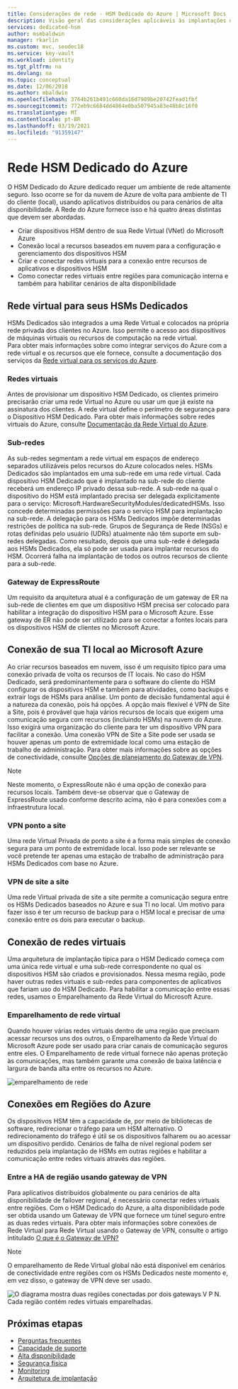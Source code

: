 ```yaml
---
title: Considerações de rede - HSM Dedicado do Azure | Microsoft Docs
description: Visão geral das considerações aplicáveis às implantações do HSM Dedicado do Azure
services: dedicated-hsm
author: msmbaldwin
manager: rkarlin
ms.custom: mvc, seodec18
ms.service: key-vault
ms.workload: identity
ms.tgt_pltfrm: na
ms.devlang: na
ms.topic: conceptual
ms.date: 12/06/2018
ms.author: mbaldwin
ms.openlocfilehash: 3764b261b491c660da16d7989be20742fead1fbf
ms.sourcegitcommit: 772eb9c6684dd4864e0ba507945a83e48b8c16f0
ms.translationtype: MT
ms.contentlocale: pt-BR
ms.lasthandoff: 03/19/2021
ms.locfileid: "91359147"
---
```

# <a name="azure-dedicated-hsm-networking"></a>Rede HSM Dedicado do Azure

O HSM Dedicado do Azure dedicado requer um ambiente de rede altamente seguro. Isso ocorre se for da nuvem de Azure de volta para ambiente de TI do cliente (local), usando aplicativos distribuídos ou para cenários de alta disponibilidade. A Rede do Azure fornece isso e há quatro áreas distintas que devem ser abordadas.

- Criar dispositivos HSM dentro de sua Rede Virtual (VNet) do Microsoft Azure
- Conexão local a recursos baseados em nuvem para a configuração e gerenciamento dos dispositivos HSM
- Criar e conectar redes virtuais para a conexão entre recursos de aplicativos e dispositivos HSM
- Como conectar redes virtuais entre regiões para comunicação interna e também para habilitar cenários de alta disponibilidade

## <a name="virtual-network-for-your-dedicated-hsms"></a>Rede virtual para seus HSMs Dedicados

HSMs Dedicados são integrados a uma Rede Virtual e colocados na própria rede privada dos clientes no Azure. Isso permite o acesso aos dispositivos de máquinas virtuais ou recursos de computação na rede virtual.  
Para obter mais informações sobre como integrar serviços do Azure com a rede virtual e os recursos que ele fornece, consulte a documentação dos serviços da [Rede virtual para os serviços do Azure](../virtual-network/virtual-network-for-azure-services.md).

### <a name="virtual-networks"></a>Redes virtuais

Antes de provisionar um dispositivo HSM Dedicado, os clientes primeiro precisarão criar uma rede Virtual no Azure ou usar um que já existe na assinatura dos clientes. A rede virtual define o perímetro de segurança para o Dispositivo HSM Dedicado. Para obter mais informações sobre redes virtuais do Azure, consulte [Documentação da Rede Virtual do Azure](../virtual-network/virtual-networks-overview.md).

### <a name="subnets"></a>Sub-redes

As sub-redes segmentam a rede virtual em espaços de endereço separados utilizáveis pelos recursos do Azure colocados neles. HSMs Dedicados são implantados em uma sub-rede em uma rede virtual. Cada dispositivo HSM Dedicado que é implantado na sub-rede do cliente receberá um endereço IP privado dessa sub-rede. A sub-rede na qual o dispositivo do HSM está implantado precisa ser delegada explicitamente para o serviço: Microsoft.HardwareSecurityModules/dedicatedHSMs. Isso concede determinadas permissões para o serviço HSM para implantação na sub-rede. A delegação para os HSMs Dedicados impõe determinadas restrições de política na sub-rede. Grupos de Segurança de Rede (NSGs) e rotas definidas pelo usuário (UDRs) atualmente não têm suporte em sub-redes delegadas. Como resultado, depois que uma sub-rede é delegada aos HSMs Dedicados, ela só pode ser usada para implantar recursos do HSM. Ocorrerá falha na implantação de todos os outros recursos de cliente para a sub-rede.


### <a name="expressroute-gateway"></a>Gateway de ExpressRoute

Um requisito da arquitetura atual é a configuração de um gateway de ER na sub-rede de clientes em que um dispositivo HSM precisa ser colocado para habilitar a integração do dispositivo HSM para o Microsoft Azure. Esse gateway de ER não pode ser utilizado para se conectar a fontes locais para os dispositivos HSM de clientes no Microsoft Azure.

## <a name="connecting-your-on-premises-it-to-azure"></a>Conexão de sua TI local ao Microsoft Azure

Ao criar recursos baseados em nuvem, isso é um requisito típico para uma conexão privada de volta os recursos de IT locais. No caso do HSM Dedicado, será predominantemente para o software do cliente do HSM configurar os dispositivos HSM e também para atividades, como backups e extrair logs de HSMs para análise. Um ponto de decisão fundamental aqui é a natureza da conexão, pois há opções.  A opção mais flexível é VPN de Site a Site, pois é provável que haja vários recursos de locais que exigem uma comunicação segura com recursos (incluindo HSMs) na nuvem do Azure. Isso exigirá uma organização do cliente para ter um dispositivo VPN para facilitar a conexão. Uma conexão VPN de Site a Site pode ser usada se houver apenas um ponto de extremidade local como uma estação de trabalho de administração.
Para obter mais informações sobre as opções de conectividade, consulte [Opções de planejamento do Gateway de VPN](../vpn-gateway/vpn-gateway-about-vpngateways.md?toc=%2fazure%2fvirtual-network%2ftoc.json#planningtable).

> [!NOTE]
> Neste momento, o ExpressRoute não é uma opção de conexão para recursos locais. Também deve-se observar que o Gateway de ExpressRoute usado conforme descrito acima, não é para conexões com a infraestrutura local.

### <a name="point-to-site-vpn"></a>VPN ponto a site

Uma rede Virtual Privada de ponto a site é a forma mais simples de conexão segura para um ponto de extremidade local. Isso pode ser relevante se você pretende ter apenas uma estação de trabalho de administração para HSMs Dedicados com base no Azure.

### <a name="site-to-site-vpn"></a>VPN de site a site

Uma rede Virtual privada de site a site permite a comunicação segura entre os HSMs Dedicados baseados no Azure e sua TI no local. Um motivo para fazer isso é ter um recurso de backup para o HSM local e precisar de uma conexão entre os dois para executar o backup.

## <a name="connecting-virtual-networks"></a>Conexão de redes virtuais

Uma arquitetura de implantação típica para o HSM Dedicado começa com uma única rede virtual e uma sub-rede correspondente no qual os dispositivos HSM são criados e provisionados. Nessa mesma região, pode haver outras redes virtuais e sub-redes para componentes de aplicativos que fariam uso do HSM Dedicado. Para habilitar a comunicação entre essas redes, usamos o Emparelhamento da Rede Virtual do Microsoft Azure.

### <a name="virtual-network-peering"></a>Emparelhamento de rede virtual

Quando houver várias redes virtuais dentro de uma região que precisam acessar recursos uns dos outros, o Emparelhamento da Rede Virtual do Microsoft Azure pode ser usado para criar canais de comunicação seguros entre eles.  O Emparelhamento de rede virtual fornece não apenas proteção às comunicações, mas também garante uma conexão de baixa latência e largura de banda alta entre os recursos no Azure.

![emparelhamento de rede](media/networking/peering.png)

## <a name="connecting-across-azure-regions"></a>Conexões em Regiões do Azure

Os dispositivos HSM têm a capacidade de, por meio de bibliotecas de software, redirecionar o tráfego para um HSM alternativo. O redirecionamento do tráfego é útil se os dispositivos falharem ou ao acessar um dispositivo perdido. Cenários de falha de nível regional podem ser reduzidos pela implantação de HSMs em outras regiões e habilitar a comunicação entre redes virtuais através das regiões.

### <a name="cross-region-ha-using-vpn-gateway"></a>Entre a HA de região usando gateway de VPN

Para aplicativos distribuídos globalmente ou para cenários de alta disponibilidade de failover regional, é necessário conectar redes virtuais entre regiões. Com o HSM Dedicado do Azure, a alta disponibilidade pode ser obtida usando um Gateway de VPN que fornece um túnel seguro entre as duas redes virtuais. Para obter mais informações sobre conexões de Rede Virtual para Rede Virtual usando o Gateway de VPN, consulte o artigo intitulado [O que é o Gateway de VPN?](../vpn-gateway/design.md#V2V)

> [!NOTE]
> O emparelhamento de Rede Virtual global não está disponível em cenários de conectividade entre regiões com os HSMs Dedicados neste momento e, em vez disso, o gateway de VPN deve ser usado. 

![O diagrama mostra duas regiões conectadas por dois gateways V P N. Cada região contém redes virtuais emparelhadas.](media/networking/global-vnet.png)

## <a name="next-steps"></a>Próximas etapas

- [Perguntas frequentes](faq.md)
- [Capacidade de suporte](supportability.md)
- [Alta disponibilidade](high-availability.md)
- [Segurança física](physical-security.md)
- [Monitoring](monitoring.md)
- [Arquitetura de implantação](deployment-architecture.md)